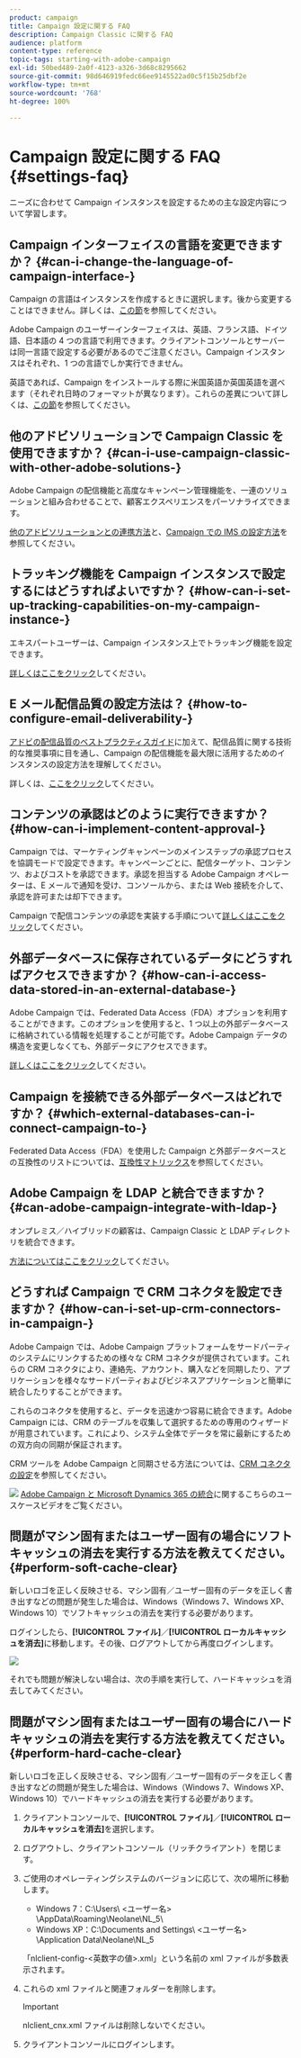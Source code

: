 ```yaml
---
product: campaign
title: Campaign 設定に関する FAQ
description: Campaign Classic に関する FAQ
audience: platform
content-type: reference
topic-tags: starting-with-adobe-campaign
exl-id: 50bed489-2a0f-4123-a326-3d68c8295662
source-git-commit: 98d646919fedc66ee9145522ad0c5f15b25dbf2e
workflow-type: tm+mt
source-wordcount: '768'
ht-degree: 100%

---
```


# Campaign 設定に関する FAQ {#settings-faq}

ニーズに合わせて Campaign インスタンスを設定するための主な設定内容について学習します。

## Campaign インターフェイスの言語を変更できますか？  {#can-i-change-the-language-of-campaign-interface-}

Campaign の言語はインスタンスを作成するときに選択します。後から変更することはできません。詳しくは、[この節](../../installation/using/creating-an-instance-and-logging-on.md)を参照してください。

Adobe Campaign のユーザーインターフェイスは、英語、フランス語、ドイツ語、日本語の 4 つの言語で利用できます。クライアントコンソールとサーバーは同一言語で設定する必要があるのでご注意ください。Campaign インスタンスはそれぞれ、1 つの言語でしか実行できません。

英語であれば、Campaign をインストールする際に米国英語か英国英語を選べます（それぞれ日時のフォーマットが異なります）。これらの差異について詳しくは、[この節](../../platform/using/adobe-campaign-workspace.md#date-and-time)を参照してください。

## 他のアドビソリューションで Campaign Classic を使用できますか？  {#can-i-use-campaign-classic-with-other-adobe-solutions-}

Adobe Campaign の配信機能と高度なキャンペーン管理機能を、一連のソリューションと組み合わせることで、顧客エクスペリエンスをパーソナライズできます。

[他のアドビソリューションとの連携方法](../../integrations/using/about-campaign-integrations.md)と、[Campaign での IMS の設定方法](../../integrations/using/about-adobe-id.md)を参照してください。

## トラッキング機能を Campaign インスタンスで設定するにはどうすればよいですか？  {#how-can-i-set-up-tracking-capabilities-on-my-campaign-instance-}

エキスパートユーザーは、Campaign インスタンス上でトラッキング機能を設定できます。

[詳しくはここをクリック](../../installation/using/deploying-an-instance.md#tracking-configuration)してください。

## E メール配信品質の設定方法は？  {#how-to-configure-email-deliverability-}

[アドビの配信品質のベストプラクティスガイド](https://experienceleague.adobe.com/docs/deliverability-learn/deliverability-best-practice-guide/introduction.html?lang=ja)に加えて、配信品質に関する技術的な推奨事項に目を通し、Campaign の配信機能を最大限に活用するためのインスタンスの設定方法を理解してください。

詳しくは、[ここをクリック](../../delivery/using/about-deliverability.md)してください。

## コンテンツの承認はどのように実行できますか？  {#how-can-i-implement-content-approval-}

Campaign では、マーケティングキャンペーンのメインステップの承認プロセスを協調モードで設定できます。キャンペーンごとに、配信ターゲット、コンテンツ、およびコストを承認できます。承認を担当する Adobe Campaign オペレーターは、E メールで通知を受け、コンソールから、または Web 接続を介して、承認を許可または却下できます。

Campaign で配信コンテンツの承認を実装する手順について[詳しくはここをクリック](../../campaign/using/marketing-campaign-approval.md#checking-and-approving-deliveries)してください。

## 外部データベースに保存されているデータにどうすればアクセスできますか？  {#how-can-i-access-data-stored-in-an-external-database-}

Adobe Campaign では、Federated Data Access（FDA）オプションを利用することができます。このオプションを使用すると、1 つ以上の外部データベースに格納されている情報を処理することが可能です。Adobe Campaign データの構造を変更しなくても、外部データにアクセスできます。

[詳しくはここをクリック](../../installation/using/connecting-to-database.md)してください。

## Campaign を接続できる外部データベースはどれですか？  {#which-external-databases-can-i-connect-campaign-to-}

Federated Data Access（FDA）を使用した Campaign と外部データベースとの互換性のリストについては、[互換性マトリックス](../../rn/using/compatibility-matrix.md)を参照してください。

## Adobe Campaign を LDAP と統合できますか？  {#can-adobe-campaign-integrate-with-ldap-}

オンプレミス／ハイブリッドの顧客は、Campaign Classic と LDAP ディレクトリを統合できます。

[方法についてはここをクリック](../../installation/using/connecting-through-ldap.md)してください。

## どうすれば Campaign で CRM コネクタを設定できますか？  {#how-can-i-set-up-crm-connectors-in-campaign-}

Adobe Campaign では、Adobe Campaign プラットフォームをサードパーティのシステムにリンクするための様々な CRM コネクタが提供されています。これらの CRM コネクタにより、連絡先、アカウント、購入などを同期したり、アプリケーションを様々なサードパーティおよびビジネスアプリケーションと簡単に統合したりすることができます。

これらのコネクタを使用すると、データを迅速かつ容易に統合できます。Adobe Campaign には、CRM のテーブルを収集して選択するための専用のウィザードが用意されています。これにより、システム全体でデータを常に最新にするための双方向の同期が保証されます。

CRM ツールを Adobe Campaign と同期させる方法については、[CRM コネクタの設定](../../platform/using/crm-connectors.md)を参照してください。

![](assets/do-not-localize/how-to-video.png) [Adobe Campaign と Microsoft Dynamics 365 の統合](https://experienceleague.adobe.com/docs/campaign-classic-learn/tutorials/integrating/dynamics365-integration.html?lang=ja)に関するこちらのユースケースビデオをご覧ください。

## 問題がマシン固有またはユーザー固有の場合にソフトキャッシュの消去を実行する方法を教えてください。 {#perform-soft-cache-clear}

新しいロゴを正しく反映させる、マシン固有／ユーザー固有のデータを正しく書き出すなどの問題が発生した場合は、Windows（Windows 7、Windows XP、Windows 10）でソフトキャッシュの消去を実行する必要があります。

ログインしたら、**[!UICONTROL ファイル]**／**[!UICONTROL ローカルキャッシュを消去]**&#x200B;に移動します。その後、ログアウトしてから再度ログインします。

![](assets/faq_soft_cache.png)

それでも問題が解決しない場合は、次の手順を実行して、ハードキャッシュを消去してみてください。

## 問題がマシン固有またはユーザー固有の場合にハードキャッシュの消去を実行する方法を教えてください。 {#perform-hard-cache-clear}

新しいロゴを正しく反映させる、マシン固有／ユーザー固有のデータを正しく書き出すなどの問題が発生した場合は、Windows（Windows 7、Windows XP、Windows 10）でハードキャッシュの消去を実行する必要があります。

1. クライアントコンソールで、**[!UICONTROL ファイル]**／**[!UICONTROL ローカルキャッシュを消去]**&#x200B;を選択します。

1. ログアウトし、クライアントコンソール（リッチクライアント）を閉じます。

1. ご使用のオペレーティングシステムのバージョンに応じて、次の場所に移動します。

   * Windows 7：C:\Users\ &lt;ユーザー名> \AppData\Roaming\Neolane\NL_5\
   * Windows XP：C:\Documents and Settings\ &lt;ユーザー名> \Application Data\Neolane\NL_5

   「nlclient-config-&lt;英数字の値>.xml」という名前の xml ファイルが多数表示されます。

1. これらの xml ファイルと関連フォルダーを削除します。

   >[!IMPORTANT]
   >
   >nlclient_cnx.xml ファイルは削除しないでください。

1. クライアントコンソールにログインします。
